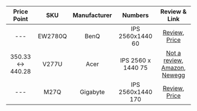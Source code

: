 
Price Point | SKU | Manufacturer | Numbers | Review & Link
 :---: | :---: | :---: | :---: | :---: 
   ---  | EW2780Q | BenQ | IPS 2560x1440 60  | [Review](https://www.digitalcitizen.life/benq-ew2780q-review/), [Price](https://www.amazon.ca/-/fr/BenQ-EW2780Q-Moniteur-divertissement-HDRi/dp/B08412PTXL/ref=sr_1_12?dchild=1&keywords=1440p+144hz+monitor&qid=1611370475&sr=8-1)
 350.33 ↔ 440.28 | V277U | Acer | IPS 2560 x 1440 75 | [Not a review](https://www.reddit.com/r/Monitors/comments/alhp4t/acer_v277u_27_ips_1440p_75hz_monitor/), [Amazon](https://www.amazon.ca/-/fr/Acer-V277U-%C3%89cran-FreeSync-haut-parleurs/dp/B07M9V8XNQ/ref=sr_1_16?dchild=1&keywords=1440p+144hz+monitor&qid=1611370475&sr=8-1/), [Newegg](https://www.newegg.ca/acer-v277u-27-qhd/p/N82E16824011270?Description=Acer%20V277U&cm_re=Acer_V277U-_-24-011-270-_-Product)
  ---  | M27Q | Gigabyte | IPS 2560x1440 170 | [Review](https://www.rtings.com/monitor/reviews/gigabyte/m27q), [Price](https://www.amazon.ca/gp/product/B08JWCHR5N?tag=rtings-c-mn-20&ie=UTF8&th=1)

